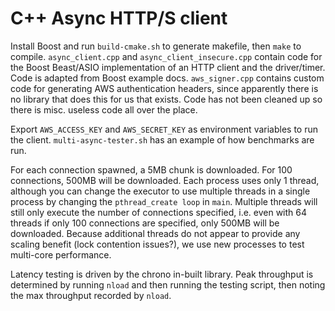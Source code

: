 # C++ Async HTTP/S client

Install Boost and run `build-cmake.sh` to generate makefile, then `make` to compile. `async_client.cpp` and `async_client_insecure.cpp` contain code for the Boost Beast/ASIO implementation of an HTTP client and the driver/timer. Code is adapted from Boost example docs. `aws_signer.cpp` contains custom code for generating AWS authentication headers, since apparently there is no library that does this for us that exists. Code has not been cleaned up so there is misc. useless code all over the place.

Export `AWS_ACCESS_KEY` and `AWS_SECRET_KEY` as environment variables to run the client. `multi-async-tester.sh` has an example of how benchmarks are run.

For each connection spawned, a 5MB chunk is downloaded. For 100 connections, 500MB will be downloaded. Each process uses only 1 thread, although you can change the executor to use multiple threads in a single process by changing the `pthread_create loop` in `main`. Multiple threads will still only execute the number of connections specified, i.e. even with 64 threads if only 100 connections are specified, only 500MB will be downloaded. Because additional threads do not appear to provide any scaling benefit (lock contention issues?), we use new processes to test multi-core performance.

Latency testing is driven by the chrono in-built library. Peak throughput is determined by running `nload` and then running the testing script, then noting the max throughput recorded by `nload`.
